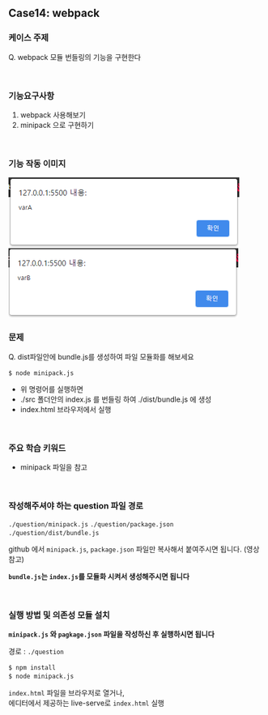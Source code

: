 ## Case14: webpack

### 케이스 주제

Q. webpack 모듈 번들링의 기능을 구현한다

<br>

### 기능요구사항

1. webpack 사용해보기
2. minipack 으로 구현하기

<br>

### 기능 작동 이미지

![example1](./example1.png)<br>
![example2](./example2.png)
<br>

### 문제

Q. dist파일안에 bundle.js를 생성하여 파일 모듈화를 해보세요

```
$ node minipack.js
```

- 위 명령어를 실행하면
- ./src 폴더안의 index.js 를 번들링 하여 ./dist/bundle.js 에 생성
- index.html 브라우저에서 실행

<br>

### 주요 학습 키워드

- minipack 파일을 참고

<br>

### 작성해주셔야 하는 question 파일 경로

`./question/minipack.js`
`./question/package.json`
`./question/dist/bundle.js`

github 에서 `minipack.js`, `package.json` 파일만 복사해서 붙여주시면 됩니다. (영상참고)

**`bundle.js`는 `index.js`를 모듈화 시켜서 생성해주시면 됩니다**

<br>

### 실행 방법 및 의존성 모듈 설치

**`minipack.js` 와 `pagkage.json` 파일을 작성하신 후 실행하시면 됩니다**

경로 : `./question`

```bash
$ npm install
$ node minipack.js
```

`index.html` 파일을 브라우저로 열거나, <br>
에디터에서 제공하는 live-serve로 `index.html` 실행
